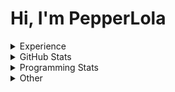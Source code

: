 # Hi, I'm PepperLola
<details>
 <summary>Experience</summary>
 
 ### Operating Systems  
 
 ![](https://img.shields.io/badge/windows-0078D6?logo=windows&logoColor=white&style=for-the-badge)
 ![](https://img.shields.io/badge/MacOS-000000?logo=apple&logoColor=white&style=for-the-badge)
 ![](https://img.shields.io/badge/iOS-000000?logo=ios&logoColor=white&style=for-the-badge)
 
 ### Skills
 
 ![Python](https://img.shields.io/badge/python-%233776AB.svg?&style=for-the-badge&logo=python&logoColor=white)
 ![HTML](https://img.shields.io/badge/html-%23E34F26.svg?&style=for-the-badge&logo=html5&logoColor=white)
 ![CSS](https://img.shields.io/badge/css-%23239120.svg?&style=for-the-badge&logo=css3&logoColor=white)
 ![JavaScript](https://img.shields.io/badge/javascript%20-%23323330.svg?&style=for-the-badge&logo=javascript&logoColor=%23F7DF1E)
 ![Node.js](https://img.shields.io/badge/node.js%20-%2343853D.svg?&style=for-the-badge&logo=node.js&logoColor=white)
 ![Java](https://img.shields.io/badge/java-%23ED8B00.svg?&style=for-the-badge&logo=java&logoColor=white)
 ![Swift](https://img.shields.io/badge/swift-%23FA7343.svg?&style=for-the-badge&logo=swift&logoColor=white)
 ![Markdown](https://img.shields.io/badge/markdown-%23000000.svg?&style=for-the-badge&logo=markdown&logoColor=white)
 ![Express.js](https://img.shields.io/badge/express.js%20-%23404d59.svg?&style=for-the-badge)
 ![React](https://img.shields.io/badge/react%20-%2320232a.svg?&style=for-the-badge&logo=react&logoColor=%2361DAFB)
 ![React Native](https://img.shields.io/badge/react_native%20-%2320232a.svg?&style=for-the-badge&logo=react&logoColor=%2361DAFB)
 ![Electron](https://img.shields.io/badge/electron%20-%23100000.svg?&style=for-the-badge&logo=electron&logoColor=white)
 ![Unity](https://img.shields.io/badge/unity%20-%23100000.svg?&style=for-the-badge&logo=unity&logoColor=white)
 ![MySQL](https://img.shields.io/badge/MySQL-00000F?style=for-the-badge&logo=mysql&logoColor=white)
 
 ### Editors
 ![IntelliJ IDEA](https://img.shields.io/badge/IntelliJ_IDEA-666666?style=for-the-badge&logo=intellij%20idea&logoColor=black)
 ![ViM](https://img.shields.io/badge/ViM-007700?style=for-the-badge&logo=vim&logoColor=white)
 ![NeoVim](https://img.shields.io/badge/NeoVim-330077?style=for-the-badge&logo=neovim&logoColor=green)
 ![VS Code](https://img.shields.io/badge/Visual_Studio_Code-0078D4?style=for-the-badge&logo=visual%20studio%20code&logoColor=white)
 
 ### Version Control
 
 ![Git](https://img.shields.io/badge/git%20-%23F05033.svg?&style=for-the-badge&logo=git&logoColor=white)
 ![GitHub](https://img.shields.io/badge/github%20-%23121011.svg?&style=for-the-badge&logo=github&logoColor=white)
 
 ### Services / Platforms
 
 ![Heroku](https://img.shields.io/badge/heroku%20-%23430098.svg?&style=for-the-badge&logo=heroku&logoColor=white)
 ![Netlify](https://img.shields.io/badge/Netlify-00C7B7?style=for-the-badge&logo=netlify&logoColor=white)
 ![TravisCI](https://img.shields.io/badge/travisci%20-%232B2F33.svg?&style=for-the-badge&logo=travis&logoColor=white)
 ![Docker](https://img.shields.io/badge/docker%20-%230db7ed.svg?&style=for-the-badge&logo=docker&logoColor=white)
 ![Raspberry Pi](https://img.shields.io/badge/-Raspberry%20Pi-C51A4A?style=for-the-badge&logo=Raspberry-Pi)
 ![Arduino](https://img.shields.io/badge/-Arduino-00979D?style=for-the-badge&logo=Arduino&logoColor=white)
</details>

<details>
 <summary>GitHub Stats</summary>
 
<img src="https://github-readme-stats.vercel.app/api?username=PepperLola&theme=dark&show_icons=true&line_height=40" align="left" />

[![PepperLola's Most Used Languages](https://github-readme-stats.vercel.app/api/top-langs/?username=PepperLola&theme=dark&hide_langs_below=4)](https://github.com/anuraghazra/github-readme-stats/)

![Trophies!](https://github-profile-trophy.vercel.app/?username=PepperLola&theme=onedark&row=1&column=7)

![Profile Views](https://komarev.com/ghpvc/?username=PepperLola)
</details>

<details>
 <summary>Programming Stats</summary>
 
<!--START_SECTION:waka-->
![Lines of code](https://img.shields.io/badge/From%20Hello%20World%20I%27ve%20Written-3.7%20million%20lines%20of%20code-blue)

**🐱 My Github Data** 

> 🏆 290 Contributions in the Year 2021
 > 
> 📦 339.5 kB Used in Github's Storage 
 > 
> 🚫 Not Opted to Hire
 > 
> 📜 15 Public Repositories 
 > 
> 🔑 30 Private Repositories  
 > 
**I'm a Night 🦉** 

```text
🌞 Morning    99 commits     ████░░░░░░░░░░░░░░░░░░░░░   16.78% 
🌆 Daytime    186 commits    ████████░░░░░░░░░░░░░░░░░   31.53% 
🌃 Evening    267 commits    ███████████░░░░░░░░░░░░░░   45.25% 
🌙 Night      38 commits     █░░░░░░░░░░░░░░░░░░░░░░░░   6.44%

```
📅 **I'm Most Productive on Wednesday** 

```text
Monday       99 commits     ████░░░░░░░░░░░░░░░░░░░░░   16.78% 
Tuesday      99 commits     ████░░░░░░░░░░░░░░░░░░░░░   16.78% 
Wednesday    112 commits    ████░░░░░░░░░░░░░░░░░░░░░   18.98% 
Thursday     82 commits     ███░░░░░░░░░░░░░░░░░░░░░░   13.9% 
Friday       86 commits     ███░░░░░░░░░░░░░░░░░░░░░░   14.58% 
Saturday     40 commits     █░░░░░░░░░░░░░░░░░░░░░░░░   6.78% 
Sunday       72 commits     ███░░░░░░░░░░░░░░░░░░░░░░   12.2%

```


📊 **This Week I Spent My Time On** 

```text
💬 Programming Languages: 
TypeScript               7 hrs 17 mins       █████████████████████░░░░   85.79% 
JavaScript               1 hr 3 mins         ███░░░░░░░░░░░░░░░░░░░░░░   12.46% 
Java                     4 mins              ░░░░░░░░░░░░░░░░░░░░░░░░░   0.82% 
Git Config               1 min               ░░░░░░░░░░░░░░░░░░░░░░░░░   0.35% 
JSON                     1 min               ░░░░░░░░░░░░░░░░░░░░░░░░░   0.33%

🔥 Editors: 
Vim                      5 hrs 37 mins       ████████████████░░░░░░░░░   66.06% 
VS Code                  2 hrs 49 mins       ████████░░░░░░░░░░░░░░░░░   33.12% 
IntelliJ                 4 mins              ░░░░░░░░░░░░░░░░░░░░░░░░░   0.82%

💻 Operating System: 
Windows                  8 hrs 30 mins       █████████████████████████   100.0%

```

**I Mostly Code in Java** 

```text
Java                     12 repos            ████████░░░░░░░░░░░░░░░░░   34.29% 
JavaScript               9 repos             ██████░░░░░░░░░░░░░░░░░░░   25.71% 
Python                   7 repos             █████░░░░░░░░░░░░░░░░░░░░   20.0% 
TypeScript               3 repos             ██░░░░░░░░░░░░░░░░░░░░░░░   8.57% 
Swift                    1 repo              ░░░░░░░░░░░░░░░░░░░░░░░░░   2.86%

```


**Timeline**

![Chart not found](https://raw.githubusercontent.com/PepperLola/PepperLola/master/charts/bar_graph.png) 


 Last Updated on 19/08/2021
<!--END_SECTION:waka-->
</details>

<details>
 <summary>Other</summary>
 
 ### Hypixel
 
 ![Hypixel Level](https://widgets.jerlshoba.com/hypixel/networkLevel.png?username=palight&width=512&height=64&fg=%23ffffff&bg=%232288ff&border=4&text_color=%232288ff&font_size=18&style=progress)
 
</details>
